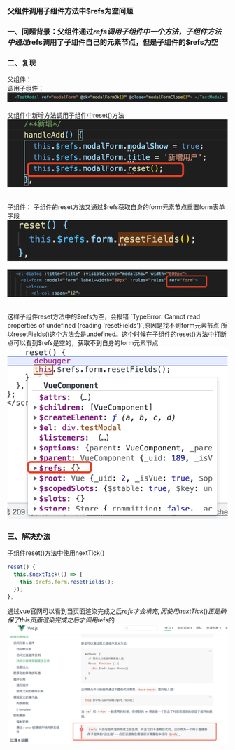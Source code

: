 ### 父组件调用子组件方法中$refs为空问题

### 一、问题背景：父组件通过$refs调用子组件中一个方法，子组件方法中通过$refs调用了子组件自己的元素节点，但是子组件的$refs为空

### 二、复现
父组件：  
调用子组件：
</br>
![Alt](src/articlesmd/assets/20220501-1-1.png)  
</br>
父组件中新增方法调用子组件中reset()方法  
![Alt](src/articlesmd/assets/20220501-1-2.png)  
</br>

子组件：
子组件的reset方法又通过$refs获取自身的form元素节点重置form表单字段  
![Alt](src/articlesmd/assets/20220501-1-4.png)  
</br>
![Alt](src/articlesmd/assets/20220501-1-3.png)  
</br>

这样子组件reset方法中的$refs为空，会报错 `TypeError: Cannot read properties of undefined (reading 'resetFields')`,原因是找不到form元素节点 所以resetFields()这个方法会是undefined。这个时候在子组件的reset()方法中打断点可以看到$refs是空的，获取不到自身的form元素节点  
![Alt](src/articlesmd/assets/20220501-1-5.png)  

### 三、解决办法
子组件reset()方法中使用nextTick()
```javascript
reset() {
  this.$nextTick(() => {
    this.$refs.form.resetFields();
  });
},
```  
通过vue官网可以看到当页面渲染完成之后$refs才会填充,而使用nextTick()正是确保了this页面渲染完成之后才调用$refs的  
![Alt](src/articlesmd/assets/20220501-1-6.png)  

